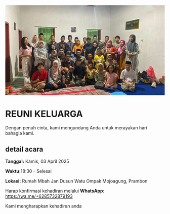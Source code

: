 <html lang="id">
<head>
    <meta charset="UTF-8">
    <meta name="viewport" content="width=device-width, initial-scale=1.0">
    <link rel="stylesheet" href="undangan.css">
</head>
<body>
    <div class="undangan-container">
        <div class="header">
            <div class="photo">
                <img src="WhatsApp Image 2025-04-02 at 14.13.04_f5da7d1d.jpg" alt="Foto keluarga">
            </div>
            <h1>REUNI KELUARGA</h1>
            <p>Dengan penuh cinta, kami mengundang Anda untuk merayakan hari bahagia kami.</p>
        </div>
        <div class="info">
            <h2>detail acara</h2>
            <p><strong>Tanggal:</strong> Kamis, 03 April 2025</p>
            <p><strong>Waktu:</strong>18:30 - Selesai</p>
            <p><strong>Lokasi:</strong> Rumah Mbah Jan Dusun Watu Ompak Mojoagung, Prambon</p>
        </div>
        <div class="footer">
            <p>Harap konfirmasi kehadiran melalui <strong>WhatsApp</strong>:
            <a href>https://wa.me/+6285732879193</a></p>
            <p>Kami mengharapkan kehadiran anda</p>
            <audio id="background-music" autoplay loop>
                <source src="undangan.mp3" type="audio/mpeg">
            </audio>
        </div>
    </div>
</body>
</html>
